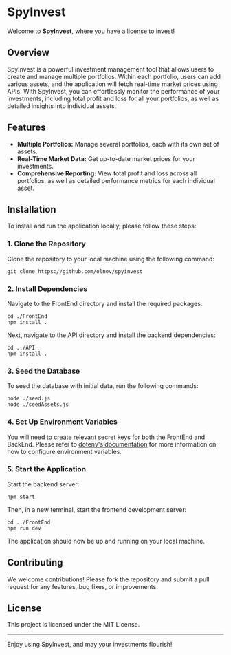# SpyInvest

Welcome to **SpyInvest**, where you have a license to invest!

## Overview

SpyInvest is a powerful investment management tool that allows users to create and manage multiple portfolios. Within each portfolio, users can add various assets, and the application will fetch real-time market prices using APIs. With SpyInvest, you can effortlessly monitor the performance of your investments, including total profit and loss for all your portfolios, as well as detailed insights into individual assets.

## Features

- **Multiple Portfolios:** Manage several portfolios, each with its own set of assets.
- **Real-Time Market Data:** Get up-to-date market prices for your investments.
- **Comprehensive Reporting:** View total profit and loss across all portfolios, as well as detailed performance metrics for each individual asset.

## Installation

To install and run the application locally, please follow these steps:

### 1. Clone the Repository

Clone the repository to your local machine using the following command:

    git clone https://github.com/olnov/spyinvest

### 2. Install Dependencies

Navigate to the FrontEnd directory and install the required packages:

    cd ./FrontEnd
    npm install .

Next, navigate to the API directory and install the backend dependencies:

    cd ../API
    npm install .

### 3. Seed the Database

To seed the database with initial data, run the following commands:

    node ./seed.js
    node ./seedAssets.js

### 4. Set Up Environment Variables

You will need to create relevant secret keys for both the FrontEnd and BackEnd. Please refer to [dotenv's documentation](https://www.npmjs.com/package/dotenv) for more information on how to configure environment variables.

### 5. Start the Application

Start the backend server:

    npm start

Then, in a new terminal, start the frontend development server:

    cd ../FrontEnd
    npm run dev

The application should now be up and running on your local machine.

## Contributing

We welcome contributions! Please fork the repository and submit a pull request for any features, bug fixes, or improvements.

## License

This project is licensed under the MIT License.

---

Enjoy using SpyInvest, and may your investments flourish!
